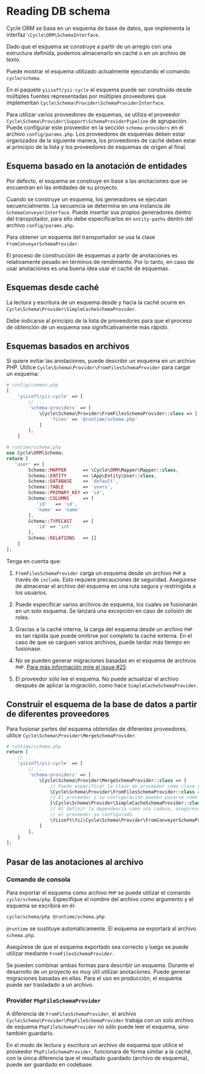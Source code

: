 # Reading DB schema

Cycle ORM se basa en un esquema de base de datos, que implementa la interfaz `\Cycle\ORM\SchemaInterface`.

Dado que el esquema se construye a partir de un arreglo con una estructura definida, podemos almacenarlo en caché o en un archivo de texto.

Puede mostrar el esquema utilizado actualmente ejecutando el comando `cycle/schema`.

En el paquete `yiisoft/yii-cycle` el esquema puede ser construido desde múltiples fuentes representadas por múltiples proveedores que implementan
`Cycle\Schema\Provider\SchemaProviderInterface`.

Para utilizar varios proveedores de esquemas, se utiliza el proveedor `Cycle\Schema\Provider\Support\SchemaProviderPipeline`
de agrupación. Puede configurar este proveedor en la sección `schema-providers` en el archivo `config/params.php`.
Los proveedores de esquemas deben estar organizados de la siguiente manera, los proveedores de caché deben estar al principio de la lista y los proveedores de esquemas de origen al final.


## Esquema basado en la anotación de entidades

Por defecto, el esquema se construye en base a las anotaciones que se encuentran en las entidades de su proyecto.

Cuando se construye un esquema, los generadores se ejecutan secuencialmente. La secuencia se determina en una instancia de
`SchemaConveyorInterface`. Puede insertar sus propios generadores dentro del transpotador, para ello debe especificarlos en
`entity-paths` dentro del archivo `config/params.php`.

Para obtener un esquema del transportador se usa la clase `FromConveyorSchemaProvider`.

El proceso de construcción de esquemas a partir de anotaciones es relativamente pesado en términos de rendimiento. Por lo tanto, en caso de
usar anotaciones es una buena idea usar el caché de esquemas.

## Esquemas desde caché

La lectura y escritura de un esquema desde y hacia la caché ocurre en `Cycle\Schema\Provider\SimpleCacheSchemaProvider`.

Debe indicarse al principio de la lista de proveedores para que el proceso de obtención de un esquema sea significativamente más rápido.

## Esquemas basados en archivos

Si quiere evitar las anotaciones, puede describir un esquema en un archivo PHP.
Utilice `Cycle\Schema\Provider\FromFilesSchemaProvider` para cargar un esquema:

```php
# config/common.php
[
    'yiisoft/yii-cycle' => [
        // ...
        'schema-providers' => [
            \Cycle\Schema\Provider\FromFilesSchemaProvider::class => [
                'files' => '@runtime/schema.php'
            ]
        ],
    ]
```

```php
# runtime/schema.php
use Cycle\ORM\Schema;
return [
   'user' => [
        Schema::MAPPER      => \Cycle\ORM\Mapper\Mapper::class,
        Schema::ENTITY      => \App\Entity\User::class,
        Schema::DATABASE    => 'default',
        Schema::TABLE       => 'users',
        Schema::PRIMARY_KEY => 'id',
        Schema::COLUMNS     => [
           'id'   => 'id',
           'name' => 'name'
        ],
        Schema::TYPECAST    => [
           'id' => 'int'
        ],
        Schema::RELATIONS   => []
    ]
];
```

Tenga en cuenta que:

1. `FromFilesSchemaProvider` carga un esquema desde un archivo `PHP` a través de `include`. Esto requiere precauciones de seguridad.
   Asegúrese de almacenar el archivo del esquema en una ruta segura y restringida a los usuarios.
2. Puede especificar varios archivos de esquema, los cuales se fusionarán en un solo esquema.
Se lanzará una excepción en caso de colisión de roles.

3. Gracias a la caché interna, la carga del esquema desde un archivo `PHP` es tan rápida que puede omitirse por completo la caché externa.
En el caso de que se carguen varios archivos, puede tardar más tiempo en fusionase.
4. No se pueden generar migraciones basadas en el esquema de archivos `PHP`. [Para más información mire el issue #25](https://github.com/yiisoft/yii-cycle/issues/25)
5. El proveedor sólo lee el esquema. No puede actualizar el archivo después de aplicar la migración, como hace `SimpleCacheSchemaProvider`.

## Construir el esquema de la base de datos a partir de diferentes proveedores

Para fusionar partes del esquema obtenidas de diferentes proveedores, utilice `Cycle\Schema\Provider\MergeSchemaProvider`.

```php
# runtime/schema.php
return [
    // ...
    'yiisoft/yii-cycle' => [
        // ...
        'schema-providers' => [
            \Cycle\Schema\Provider\MergeSchemaProvider::class => [
                // Puede especificar la clase de proveedor como clave y la configuración como valor.
                \Cycle\Schema\Provider\FromFilesSchemaProvider::class => ['files' => ['@src/schema.php']],
                // El proveedor y su configuración pueden pasarse como un array.
                [\Cycle\Schema\Provider\SimpleCacheSchemaProvider::class, ['key' => 'cycle-schema']],
                // Al definir la dependencia como una cadena, asegúrese de que el contenedor proporciona
                // el proveedor ya configurado.
                \Yiisoft\Yii\Cycle\Schema\Provider\FromConveyorSchemaProvider::class,
            ]
        ],
    ]
];
```

## Pasar de las anotaciones al archivo

### Comando de consola

Para exportar el esquema como archivo `PHP` se puede utilizar el comando `cycle/schema/php`.
Especifique el nombre del archivo como argumento y el esquema se escribirá en él:

```bash
cycle/schema/php @runtime/schema.php
```

`@runtime` se sustituye automáticamente. El esquema se exportará al archivo `schema.php`.

Asegúrese de que el esquema exportado sea correcto y luego se puede utilizar mediante `FromFilesSchemaProvider`.

Se pueden combinar ambas formas para describir un esquema. Durante el desarrollo de un proyecto es muy útil utilizar anotaciones. Puede generar
migraciones basadas en ellas. Para el uso en producción, el esquema puede ser trasladado a un archivo.

### Provider `PhpFileSchemaProvider`

A diferencia de `FromFilesSchemaProvider`, el archivo `Cycle\Schema\Provider\PhpFileSchemaProvider` trabaja con un solo
archivo de esquema `PhpFileSchemaProvider` no sólo puede leer el esquema, sino también guardarlo.

En el modo de lectura y escritura un archivo de esquema que utilice el proveedor `PhpFileSchemaProvider`, funcionara de forma similar a la caché, con
la única diferencia que el resultado guardado (archivo de esquema), puede ser guardado en codebase.
